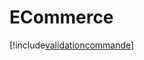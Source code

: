 # ECommerce

[!include[validationcommande](ecommerce.validationcommande.autogen.md)]































































